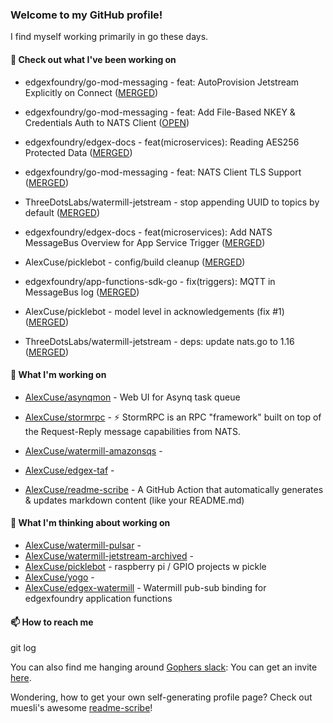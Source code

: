 ### Welcome to my GitHub profile!

I find myself working primarily in go these days.

#### 🔭 Check out what I've been working on

- edgexfoundry/go-mod-messaging - feat: AutoProvision Jetstream Explicitly on Connect ([MERGED](https://github.com/edgexfoundry/go-mod-messaging/pull/173))

- edgexfoundry/go-mod-messaging - feat: Add File-Based NKEY &amp; Credentials Auth to NATS Client ([OPEN](https://github.com/edgexfoundry/go-mod-messaging/pull/170))

- edgexfoundry/edgex-docs - feat(microservices): Reading AES256 Protected Data ([MERGED](https://github.com/edgexfoundry/edgex-docs/pull/840))

- edgexfoundry/go-mod-messaging - feat: NATS Client TLS Support ([MERGED](https://github.com/edgexfoundry/go-mod-messaging/pull/165))

- ThreeDotsLabs/watermill-jetstream - stop appending UUID to topics by default ([MERGED](https://github.com/ThreeDotsLabs/watermill-jetstream/pull/8))

- edgexfoundry/edgex-docs - feat(microservices): Add NATS MessageBus Overview for App Service Trigger ([MERGED](https://github.com/edgexfoundry/edgex-docs/pull/805))

- AlexCuse/picklebot - config/build cleanup ([MERGED](https://github.com/AlexCuse/picklebot/pull/4))

- edgexfoundry/app-functions-sdk-go - fix(triggers): MQTT in MessageBus log ([MERGED](https://github.com/edgexfoundry/app-functions-sdk-go/pull/1126))

- AlexCuse/picklebot - model level in acknowledgements (fix #1) ([MERGED](https://github.com/AlexCuse/picklebot/pull/3))

- ThreeDotsLabs/watermill-jetstream - deps: update nats.go to 1.16 ([MERGED](https://github.com/ThreeDotsLabs/watermill-jetstream/pull/7))


#### 🍴 What I'm working on

- [AlexCuse/asynqmon](https://github.com/AlexCuse/asynqmon) - Web UI for Asynq task queue

- [AlexCuse/stormrpc](https://github.com/AlexCuse/stormrpc) - ⚡ StormRPC is an RPC &#34;framework&#34; built on top of the Request-Reply message capabilities from NATS.

- [AlexCuse/watermill-amazonsqs](https://github.com/AlexCuse/watermill-amazonsqs) - 

- [AlexCuse/edgex-taf](https://github.com/AlexCuse/edgex-taf) - 

- [AlexCuse/readme-scribe](https://github.com/AlexCuse/readme-scribe) - A GitHub Action that automatically generates &amp; updates markdown content (like your README.md)


#### 🌱 What I'm thinking about working on

- [AlexCuse/watermill-pulsar](https://github.com/AlexCuse/watermill-pulsar) - 
- [AlexCuse/watermill-jetstream-archived](https://github.com/AlexCuse/watermill-jetstream-archived) - 
- [AlexCuse/picklebot](https://github.com/AlexCuse/picklebot) - raspberry pi / GPIO projects w pickle
- [AlexCuse/yogo](https://github.com/AlexCuse/yogo) - 
- [AlexCuse/edgex-watermill](https://github.com/AlexCuse/edgex-watermill) - Watermill pub-sub binding for edgexfoundry application functions

#### 📫 How to reach me

git log

You can also find me hanging around [Gophers slack](https://gophers.slack.com/): You can get an invite [here](https://gophersinvite.herokuapp.com/).


Wondering, how to get your own self-generating profile page? 
Check out muesli's awesome [readme-scribe](https://github.com/muesli/readme-scribe)!

